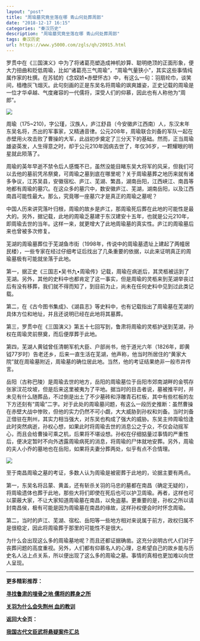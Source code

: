 ```yaml
---
layout: "post"
title: "周瑜墓究竟坐落在哪 青山何处葬周郎"
date: "2018-12-17 16:15"
categories: "秦汉历史"
description: "周瑜墓究竟坐落在哪 青山何处葬周郎"
tags: 秦汉历史
url: https://www.y5000.com/zgls/qh/20915.html
---
```






罗贯中在《三国演义》中为了将诸葛亮塑造成神机妙算、聪明绝顶的正面形象，便大力扭曲和贬低周瑜，比如“诸葛亮三气周瑜”，“周瑜气量狭小”，其实这些事情纯属作家的杜撰。在苏轼的《念奴娇•赤壁怀古》中，有这么一句：羽扇纶巾，谈笑间，樯橹灰飞烟灭。此句刻画的正是东吴名将周瑜的飒爽雄姿，正史记载的周瑜是一位才华卓越、气度雍容的一代儒将，深受人们的仰慕，因此也有人称他为“周郎”。

![](https://img.y5000.com/uploads/allimg/170504/11-1F5040933525I.jpg)

周瑜（175~210)，字公瑾，汉族人，庐江舒县（今安徽庐江西南）人，东汉末年东吴名将，杰出的军事家，又精通音律。公元208年，周瑜联合刘备的军队一起在赤壁用火攻击败了曹操的大军，此战初步奠定了三分天下的基础。然而，正当周瑜雄姿英发，人生得意之时，却于公元210年因病去世了，年仅36岁，一颗耀眼的明星就此陨落了。

周瑜的英年早逝不禁令后人感慨不已，虽然没能目睹东吴大将军的风采，但我们可以去他的墓前凭吊祭奠，可周瑜之墓到底在哪里呢？关于周瑜墓葬之地历来就有诸多争议，江苏吴县，安徽宿松、庐江、芜湖、繁昌，湖南岳阳，江西峡江、南昌等地都有周瑜的墓穴。在这众多的墓穴中，数安徽庐江、芜湖，湖南岳阳，以及江西南昌可能性最大。那么，究竟哪一座墓穴才是真正的周瑜之墓呢？

中国人历来讲究落叶归根，周瑜的故乡是庐江，那周瑜死后葬在此地的可能性是最大的。另外，据记载，此地的周瑜乏墓建于东汉建安十五年，也就是公元210年，即周瑜去世的当年。这样一来，就更增大了此地周瑜墓的真实性。庐江的周瑜墓后来也曾被多次修复。

芜湖的周瑜墓葬位于芜湖鱼市街（1998年，传说中的周瑜墓遗址上建起了两幢居民楼），一些专家在经过仔细考证后找出了几条重要的依据，以此来证明真正的周瑜墓极有可能就坐落于此地。

第一，据正史《三国志•吴书九•周瑜传》记载，周瑜在病逝后，其灵柩被运到了芜湖。另外，其他的史料中也都肯定了这一事实，但是周瑜的灵柩来到芜湖举丧过后有没有移葬，我们就不得而知了，到目前为止，尚未在任何史料中见到过此类记载。

第二，在《古今图书集成》、《湖县志》等史料中，也有记载指出了周瑜墓在芜湖的具体方位和地址，并且还说明已经在此地将其墓葬。

第三，罗贯中在《三国演义》第五十七回写到，鲁肃将周瑜的灵柩护送到芜湖，孙权在周瑜灵前祭奠，而后便厚葬于此地。

第四，芜湖人黄钺曾任清朝军机大臣、户部尚书，他于道光六年（1826年，即黄钺77岁时）告老还乡，后来一直生活在芜湖，他声称，他当时所居住的“黄家大院”就在周瑜墓附近，周瑜墓的确位居此地。当然，他的考证结果绝非一般市井传言。

岳阳（古称巴陵）是周瑜去世的地方，岳阳的周瑜墓位于岳阳市郊南湖畔的金鹗存张家汊花坟坡，但是后来这里被夷为了平地。据当时的目击者说，墓被推平时，并未见有什么随葬品，不过倒是出土了不少墓砖和浮雕青石栏板，其中有些栏板的左下方还刻有“周瑜”二字。对于此处的周瑜墓问题，有这么一段历史推断：虽然曹操在赤壁大战中惨败，但他的实力仍然不可小觑，大大威胁到孙权和刘备。当时刘备正借驻在荆州，其实力相当强大，对东吴也构成了强大的威胁。东吴主帅周瑜恰逢此时突然病逝，孙权心想，如果此时将周瑜去世的消息公之于众，不仅会动摇军心，而且会给曹操可乘之机，后果将不堪设想。孙权在仔细掂量过事情的严重性后，便决定暂时不向外透露周瑜病死的消息，将周瑜的尸体就地安葬。另外，周瑜的夫人小乔的墓地也在岳阳，如果将夫妻分葬两处，似乎有点不合情理。

![](https://img.y5000.com/uploads/allimg/170504/11-1F50409341N39.jpg)

至于南昌周瑜之墓的考证，多数人认为周瑜是被密葬于此地的，论据主要有两点。

第一，东吴名将吕蒙、黄盖，还有斩杀关羽的马忠的墓都在南昌（确定无疑的），将周瑜遗体也葬于此地，那些大将们即使在死后也可以护卫周瑜。再者，这样也可以蒙蔽大家，不让大家知道周瑜墓在南昌，以免盗墓。更重要的是，孙权之所以请封南昌侯，极有可能是因为周瑜墓在南昌的缘故，这样孙权便会时时怀念周瑜。

第二，当时的庐江、芜湖、宿松、岳阳等一些地方相对来说属于前方，政权归属不是很稳定，因此将周瑜葬于那里的可能性不是很大。

为什么会出现这么多的周瑜墓地呢？而且还都证据确凿。这充分说明古代人们对于丧葬问题的高度重视。另外，人们都有仰慕名人的心理，总希望自己的故乡能与历史名人沾上点关系，所以便出现了这么多的周瑜之墓。事情的真相也更加难以向世人呈现。

* * *

**更多精彩推荐：**

[**寻找鲁肃的埋骨之地 儒将的葬身之所**](https://www.y5000.com/zgls/sglj/20917.html)

[**关羽为什么会失荆州 血的教训**](https://www.y5000.com/zgls/sglj/20919.html)

**返回大全页：**

[**我国古代文臣武将悬疑案件汇总**](https://www.y5000.com/zgls/20959.html)
